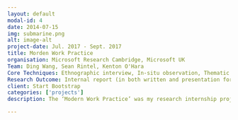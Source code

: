```yaml
---
layout: default
modal-id: 4
date: 2014-07-15
img: submarine.png
alt: image-alt
project-date: Jul. 2017 - Sept. 2017
title: Morden Work Practice
organisation: Microsoft Research Cambridge, Microsoft UK
Team: Ding Wang, Sean Rintel, Kenton O'Hara
Core Techniques: Ethnographic interview, In-situ observation, Thematic Analysis
Research Outcome: Internal report (in both written and presentation formats) which has informed the design and development of the product
client: Start Bootstrap
categories: ['projects']
description: The ‘Modern Work Practice’ was my research internship project with Microsoft Research Cambridge Human Experience and Design group. This research project focused on understanding how technologies such as video mediated technology, productivity tools and instant messages are used at work places to produce both practical and tacit knowledge. We looked at how people use these technologies within the context of their work in order to understand when, where and how the knowledge of their work is generated, shared and stored both individually and collectively. We specifically focused on the role of the technology in the knowledge production at work places and how the use of technology have impacted work practice. Our research also set out to understand the gaps in current Microsoft products and which needs are prevalent for consumers.

---
```

